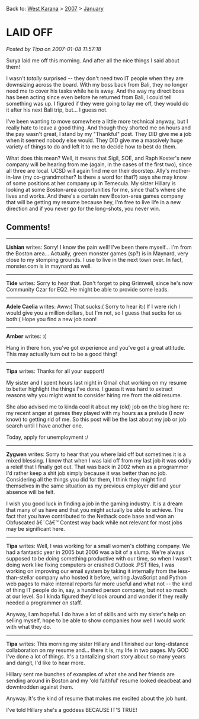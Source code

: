 Back to: [West Karana](/posts/westkarana.md) > [2007](/posts/2007/westkarana.md) > [January](./westkarana.md)
# LAID OFF

*Posted by Tipa on 2007-01-08 11:57:18*

Surya laid me off this morning. And after all the nice things I said about them!

I wasn't *totally* surprised -- they don't need two IT people when they are downsizing across the board. With my boss back from Bali, they no longer need me to cover his tasks while he is away. And the way my direct boss has been acting since even before he returned from Bali, I could tell something was up. I figured if they were going to lay me off, they would do it after his next Bali trip, but... I guess not.

I've been wanting to move somewhere a little more technical anyway, but I really hate to leave a good thing. And though they shorted me on hours and the pay wasn't great, I stand by my "Thankful" post. They DID give me a job when it seemed nobody else would. They DID give me a massively huge variety of things to do and left it to me to decide how to best do them.

What does this mean? Well, it means that Sigil, SOE, and Raph Koster's new company will be hearing from me (again, in the cases of the first two), since all three are local. UCSD will again find me on their doorstep. Ally's mother-in-law (my co-grandmother? Is there a word for that?) says she may know of some positions at her company up in Temecula. My sister Hillary is looking at some Boston-area opportunities for me, since that's where she lives and works. And there's a certain new Boston-area games company that will be getting my resume because hey, I'm free to live life in a new direction and if you never go for the long-shots, you never win.
## Comments!

---

**Lishian** writes: Sorry! I know the pain well! I've been there myself... I'm from the Boston area... Actually, green monster games (sp?) is in Maynard, very close to my stomping grounds. I use to live in the next town over. In fact, monster.com is in maynard as well.

---

**Tide** writes: Sorry to hear that. Don't forget to ping Grimwell, since he's now Community Czar for EQ2. He might be able to provide some leads.

---

**Adele Caelia** writes: Aww:( That sucks:( Sorry to hear it:( If I were rich I would give you a million dollars, but I'm not, so I guess that sucks for us both:( Hope you find a new job soon!

---

**Amber** writes: :(

Hang in there hon, you've got experience and you've got a great attitude. This may actually turn out to be a good thing!

---

**Tipa** writes: Thanks for all your support!

My sister and I spent hours last night in Gmail chat working on my resume to better highlight the things I've done. I guess it was hard to extract reasons why you might want to consider hiring me from the old resume.

She also advised me to kinda cool it about my (old) job on the blog here re: my recent anger at games they played with my hours as a prelude (I now know) to getting rid of me. So this post will be the last about my job or job search until I have another one.

Today, apply for unemployment :/

---

**Zygwen** writes: Sorry to hear that you where laid off but sometimes it is a mixed blessing. I know that when I was laid off from my last job it was oddly a releif that I finally got out. That was back in 2002 when as a programmer I'd rather keep a shit job simply because it was better than no job. Considering all the things you did for them, I think they might find themselves in the same situation as my previous employer did and your absence will be felt.

I wish you good luck in finding a job in the gaming industry. It is a dream that many of us have and that you might actually be able to achieve. The fact that you have contributed to the Nethack code base and won an Obfuscated â€˜Câ€™ Contest way back while not relevant for most jobs may be significant here.

---

**Tipa** writes: Well, I was working for a small women's clothing company. We had a fantastic year in 2005 but 2006 was a bit of a slump. We're always supposed to be doing something productive with our time, so when I wasn't doing work like fixing computers or crashed Outlook .PST files, I was working on improving our email system by taking it internally from the less-than-stellar company who hosted it before, writing JavaScript and Python web pages to make internal reports far more useful and what not -- the kind of thing IT people do in, say, a hundred person company, but not so much at our level. So I kinda figured they'd look around and wonder if they really needed a programmer on staff.

Anyway, I am hopeful. I do have a lot of skills and with my sister's help on selling myself, hope to be able to show companies how well I would work with what they do.

---

**Tipa** writes: This morning my sister Hillary and I finished our long-distance collaboration on my resume and... there it is, my life in two pages. My GOD I've done a lot of things. It's a tantalizing short story about so many years and dangit, I'd like to hear more. 

Hillary sent me bunches of examples of what she and her friends are sending around in Boston and my 'old faithful' resume looked deadbeat and downtrodden against them.

Anyway. It's the kind of resume that makes me excited about the job hunt.

I've told Hillary she's a goddess BECAUSE IT'S TRUE!

